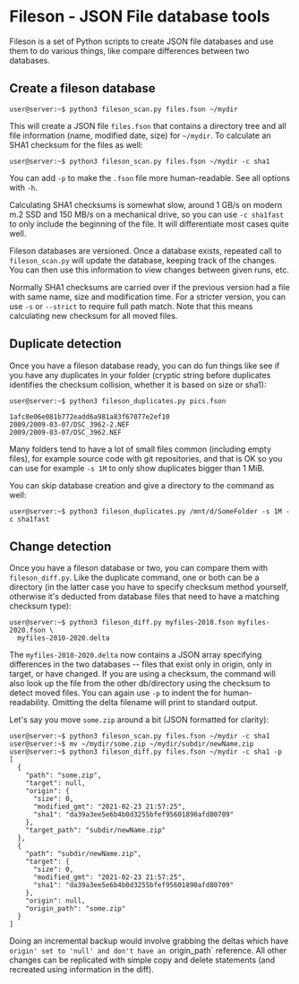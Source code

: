 # Fileson - JSON File database tools

Fileson is a set of Python scripts to create JSON file databases and
use them to do various things, like compare differences between two
databases.

## Create a fileson database

```console
user@server:~$ python3 fileson_scan.py files.fson ~/mydir
```

This will create a JSON file `files.fson` that contains a directory tree
and all file information (name, modified date, size) for `~/mydir`.
To calculate an SHA1 checksum for the files as well:

```console
user@server:~$ python3 fileson_scan.py files.fson ~/mydir -c sha1
```

You can add `-p` to make the `.fson` file more human-readable. See all
options with `-h`.

Calculating SHA1 checksums is somewhat slow, around 1 GB/s on modern m.2 SSD
and 150 MB/s on a mechanical drive, so you can use `-c sha1fast` to only
include the beginning of the file. It will differentiate most cases quite
well.

Fileson databases are versioned. Once a database exists, repeated call to
`fileson_scan.py` will update the database, keeping track of the changes.
You can then use this information to view changes between given runs, etc.

Normally SHA1 checksums are carried over if the previous version had a
file with same name, size and modification time. For a stricter version, you
can use `-s` or `--strict` to require full path match. Note that this means
calculating new checksum for all moved files.

## Duplicate detection

Once you have a fileson database ready, you can do fun things like see if
you have any duplicates in your folder (cryptic string before duplicates
identifies the checksum collision, whether it is based on size or sha1):

```console
user@server:~$ python3 fileson_duplicates.py pics.fson

1afc8e06e081b772eadd6a981a83f67077e2ef10
2009/2009-03-07/DSC_3962-2.NEF
2009/2009-03-07/DSC_3962.NEF
```

Many folders tend to have a lot of small files common (including empty files),
for example source code with git repositories, and that is OK so you can
use for example `-s 1M` to only show duplicates bigger than 1 MiB.

You can skip database creation and give a directory to the command as well:

```console
user@server:~$ python3 fileson_duplicates.py /mnt/d/SomeFolder -s 1M -c sha1fast
```

## Change detection

Once you have a fileson database or two, you can compare them with
`fileson_diff.py`. Like the duplicate command, one or both can be a directory
(in the latter case you have to specify checksum method yourself, otherwise
it's deducted from database files that need to have a matching checksum type):

```console
user@server:~$ python3 fileson_diff.py myfiles-2010.fson myfiles-2020.fson \
  myfiles-2010-2020.delta
```

The `myfiles-2010-2020.delta` now contains a JSON array specifying differences
in the two databases -- files that exist only in origin, only in target, or
have changed. If you are using a checksum, the command will also look up the
file from the other db/directory using the checksum to detect moved files.
You can again use `-p` to indent the for human-readability. Omitting the
delta filename will print to standard output.

Let's say you move `some.zip` around a bit (JSON formatted for clarity):

```console
user@server:~$ python3 fileson_scan.py files.fson ~/mydir -c sha1
user@server:~$ mv ~/mydir/some.zip ~/mydir/subdir/newName.zip
user@server:~$ python3 fileson_diff.py files.fson ~/mydir -c sha1 -p
[
  {
    "path": "some.zip",
    "target": null,
    "origin": {
      "size": 0,
      "modified_gmt": "2021-02-23 21:57:25",
      "sha1": "da39a3ee5e6b4b0d3255bfef95601890afd80709"
    },
    "target_path": "subdir/newName.zip"
  },
  {
    "path": "subdir/newName.zip",
    "target": {
      "size": 0,
      "modified_gmt": "2021-02-23 21:57:25",
      "sha1": "da39a3ee5e6b4b0d3255bfef95601890afd80709"
    },
    "origin": null,
    "origin_path": "some.zip"
  }
]
```

Doing an incremental backup would involve grabbing the deltas which have
`origin' set to 'null' and don't have an `origin_path` reference. All other
changes can be replicated with simple copy and delete statements (and recreated
using information in the diff).
